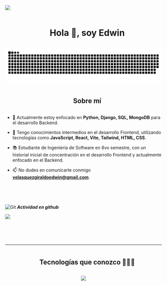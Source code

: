 
<!--horizontal divider(gradiant)-->
<img src="https://user-images.githubusercontent.com/73097560/115834477-dbab4500-a447-11eb-908a-139a6edaec5c.gif">

<!--h1 without bottom border-->
<div id="user-content-toc">
  <ul align="center">
    <summary><h1 style="display: inline-block">Hola 👋, soy Edwin</h1></summary>
  </ul>
</div>


<!--- snake -->
<div align="center">
  <img  src="https://github.com/1999AZZAR/1999AZZAR/blob/readme/resources/img/grid-snake.svg"
       alt="snake" /></a>
</div>


<!--h2 without bottom border-->
<div id="user-content-toc">
  <ul align="center">
    <summary><h2 style="display: inline-block">Sobre mí</h2></summary>
  </ul>
</div>


<!-- Intro start -->
- 🔭 Actualmente estoy enfocado en **Python, Django, SQL, MongoDB** para el desarrollo Backend.

- 🌱 Tengo conocimientos intermedios en el desarrollo Frontend, utilizando tecnologías como **JavaScript, React, Vite, Tailwind, HTML, CSS**.

- 📚 Estudiante de Ingeniería de Software en 8vo semestre, con un historial inicial de concentración en el desarrollo Frontend y actualmente enfocado en el Backend.

- 📫 No dudes en comunicarte conmigo **velasquezgiraldoedwin@gmail.com**.
<!-- Intro end -->

 <br><br><br>
<div align-items="center" >
   <img src="https://media.giphy.com/media/W5eoZHPpUx9sapR0eu/giphy.gif" width="30px" alt="Git"/>&nbsp;<i><b>Actividad en github</b></i></p>
  <p><img  src="https://github-readme-stats.vercel.app/api/top-langs?username=edwinvg99&show_icons=true&locale=es&layout=compact&theme=dark"  width="360"/></p>
  <br><br><br>

<hr>
</div>



<!--h1 without bottom border-->
<div id="user-content-toc">
  <ul align="center">
    <summary><h2 style="display: inline-block">Tecnologías que conozco 👨🏻‍💻</h2></summary>
  </ul>
</div>
<!--tech stack icons-->
<p align="center">
  <a href="https://skillicons.dev">
    <img src="https://skillicons.dev/icons?i=git,css,firebase,github,html,java,js,linux,mongodb,mysql,py,react,tailwind,vscode, django&perline=14" />
  </a>
</p>

